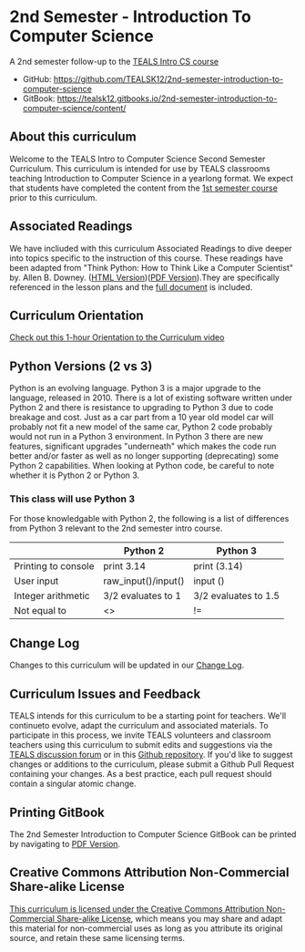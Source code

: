 # 2nd Semester - Introduction To Computer Science

A 2nd semester follow-up to the [TEALS Intro CS course](https://tealsk12.gitbook.io/intro-cs/)

* GitHub: https://github.com/TEALSK12/2nd-semester-introduction-to-computer-science
* GitBook: https://tealsk12.gitbooks.io/2nd-semester-introduction-to-computer-science/content/

## About this curriculum

Welcome to the TEALS Intro to Computer Science Second Semester Curriculum. This curriculum is intended for use by TEALS classrooms teaching Introduction to Computer Science in a yearlong format. We expect that students have completed the content from the [1st semester course](https://www.gitbook.com/book/teals-introcs/introduction-to-computer-science-principles/details) prior to this curriculum.

## Associated Readings

We have incliuded with this curriculum Associated Readings to dive deeper into topics specific to the instruction of this course. These readings have been adapted from "Think Python: How to Think Like a Computer Scientist" by. Allen B. Downey. ([HTML Version](http://greenteapress.com/thinkpython/html/index.html))([PDF Version](http://www.greenteapress.com/thinkpython/thinkpython.pdf)).They are specifically referenced in the lesson plans and the [full document](readings.md) is included.

## Curriculum Orientation

[Check out this 1-hour Orientation to the Curriculum video](https://www.youtube.com/watch?v=UHgA_7x6-Qo)

## Python Versions (2 vs 3)

Python is an evolving language. Python 3 is a major upgrade to the language, released in 2010. There is a lot of existing software written under Python 2 and there is resistance to upgrading to Python 3 due to code breakage and cost. Just as a car part from a 10 year old model car will probably not fit a new model of the same car, Python 2 code probably would not run in a Python 3 environment. In Python 3 there are new features, significant upgrades "underneath" which makes the code run better and/or faster as well as no longer supporting (deprecating) some Python 2 capabilities. When looking at Python code, be careful to note whether it is Python 2 or Python 3.

### This class will use Python 3

For those knowledgable with Python 2, the following is a list of differences from Python 3 relevant to the 2nd semester intro course.

| | Python 2 | Python 3 |
| ------ | ---------- | --- |
| Printing to console | print 3.14 | print (3.14) |
| User input | raw_input()/input() | input () |
| Integer arithmetic | 3/2 evaluates to 1 | 3/2 evaluates to 1.5 |
| Not equal to | <> | != |

## Change Log

Changes to this curriculum will be updated in our [Change Log](changelog.md).

## Curriculum Issues and Feedback

TEALS intends for this curriculum to be a starting point for teachers. We'll continueto evolve, adapt the curriculum and associated materials. To participate in this process, we invite TEALS volunteers and classroom teachers using this curriculum to submit edits and suggestions via the [TEALS discussion forum](http://forums.tealsk12.org/) or in this [Github repository](https://github.com/TEALSK12/2nd-semester-introduction-to-computer-science). If you'd like to suggest changes or additions to the curriculum, please submit a Github Pull Request containing your changes. As a best practice, each pull request should contain a singular atomic change.

## Printing GitBook

The 2nd Semester Introduction to Computer Science GitBook can be printed by navigating to [PDF Version](https://pdf.gitbook.cloud/preview?url=https://tealsk12.gitbook.io/intro-cs-2/#).

## Creative Commons Attribution Non-Commercial Share-alike License

[This curriculum is licensed under the Creative Commons Attribution Non-Commercial Share-alike License](http://creativecommons.org/licenses/by-nc-sa/4.0/), which means you may share and adapt this material for non-commercial uses as long as you attribute its original source, and retain these same licensing terms.
